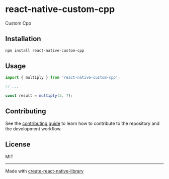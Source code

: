 # react-native-custom-cpp

Custom Cpp

## Installation

```sh
npm install react-native-custom-cpp
```

## Usage


```js
import { multiply } from 'react-native-custom-cpp';

// ...

const result = multiply(3, 7);
```

## Contributing

See the [contributing guide](CONTRIBUTING.md) to learn how to contribute to the repository and the development workflow.

## License

MIT

---

Made with [create-react-native-library](https://github.com/callstack/react-native-builder-bob)

